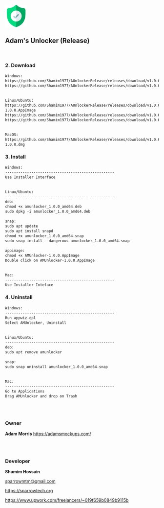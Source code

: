 <img src="appicon.png" alt="Adam's Unlocker" width="72">

## Adam's Unlocker (Release)

<br>


### 2. Download

```
Windows:
https://github.com/Shamim1977/AUnlockerRelease/releases/download/v1.0.0/AMUnlocker.1.0.0.msi
https://github.com/Shamim1977/AUnlockerRelease/releases/download/v1.0.0/AMUnlocker.Setup.1.0.0.exe


Linux/Ubuntu:
https://github.com/Shamim1977/AUnlockerRelease/releases/download/v1.0.0/AMUnlocker-1.0.0.AppImage
https://github.com/Shamim1977/AUnlockerRelease/releases/download/v1.0.0/amunlocker_1.0.0_amd64.deb
https://github.com/Shamim1977/AUnlockerRelease/releases/download/v1.0.0/amunlocker_1.0.0_amd64.snap


MacOS:
https://github.com/Shamim1977/AUnlockerRelease/releases/download/v1.0.0/AMUnlocker-1.0.0.dmg

```


### 3. Install

```
Windows:
--------------------------------------------------
Use Installer Interface


Linux/Ubuntu:
--------------------------------------------------
deb:
chmod +x amunlocker_1.0.0_amd64.deb
sudo dpkg -i amunlocker_1.0.0_amd64.deb

snap:
sudo apt update
sudo apt install snapd
chmod +x amunlocker_1.0.0_amd64.snap
sudo snap install --dangerous amunlocker_1.0.0_amd64.snap

appimage:
chmod +x AMUnlocker-1.0.0.AppImage
Double click on AMUnlocker-1.0.0.AppImage


Mac:
--------------------------------------------------
Use Installer Inteface
```

### 4. Uninstall

```
Windows: 
--------------------------------------------------
Run appwiz.cpl
Select AMUnlocker, Uninstall


Linux/Ubuntu:
--------------------------------------------------
deb:
sudo apt remove amunlocker

snap:
sudo snap uninstall amunlocker_1.0.0_amd64.snap


Mac:
--------------------------------------------------
Go to Applications
Drag AMUnlocker and drop on Trash
```



<br>
<br>


### Owner
<strong>Adam Morris</strong>
https://adamsmockups.com/


<br>
<br>


### Developer

<strong>Shamim Hossain</strong>

<sparrowmtm@gmail.com>

<https://sparrowtech.org>

<https://www.upwork.com/freelancers/~019f659b0849b9115b>